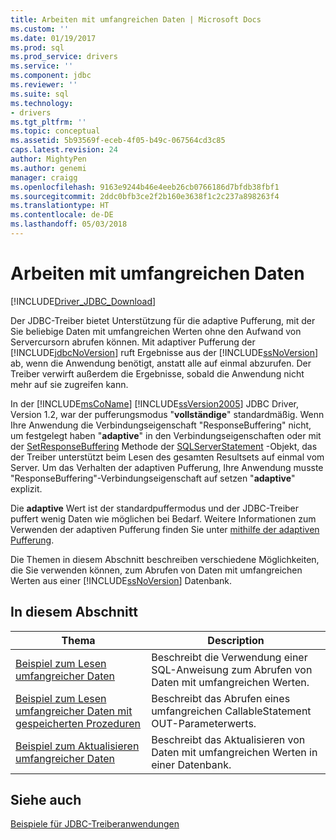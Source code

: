 ```yaml
---
title: Arbeiten mit umfangreichen Daten | Microsoft Docs
ms.custom: ''
ms.date: 01/19/2017
ms.prod: sql
ms.prod_service: drivers
ms.service: ''
ms.component: jdbc
ms.reviewer: ''
ms.suite: sql
ms.technology:
- drivers
ms.tgt_pltfrm: ''
ms.topic: conceptual
ms.assetid: 5b93569f-eceb-4f05-b49c-067564cd3c85
caps.latest.revision: 24
author: MightyPen
ms.author: genemi
manager: craigg
ms.openlocfilehash: 9163e9244b46e4eeb26cb0766186d7bfdb38fbf1
ms.sourcegitcommit: 2ddc0bfb3ce2f2b160e3638f1c2c237a898263f4
ms.translationtype: HT
ms.contentlocale: de-DE
ms.lasthandoff: 05/03/2018
---
```

# <a name="working-with-large-data"></a>Arbeiten mit umfangreichen Daten
[!INCLUDE[Driver_JDBC_Download](../../../includes/driver_jdbc_download.md)]

  Der JDBC-Treiber bietet Unterstützung für die adaptive Pufferung, mit der Sie beliebige Daten mit umfangreichen Werten ohne den Aufwand von Servercursorn abrufen können. Mit adaptiver Pufferung der [!INCLUDE[jdbcNoVersion](../../../includes/jdbcnoversion_md.md)] ruft Ergebnisse aus der [!INCLUDE[ssNoVersion](../../../includes/ssnoversion_md.md)] ab, wenn die Anwendung benötigt, anstatt alle auf einmal abzurufen. Der Treiber verwirft außerdem die Ergebnisse, sobald die Anwendung nicht mehr auf sie zugreifen kann.  
  
 In der [!INCLUDE[msCoName](../../../includes/msconame_md.md)] [!INCLUDE[ssVersion2005](../../../includes/ssversion2005_md.md)] JDBC Driver, Version 1.2, war der pufferungsmodus "**vollständige**" standardmäßig. Wenn Ihre Anwendung die Verbindungseigenschaft "ResponseBuffering" nicht, um festgelegt haben "**adaptive**" in den Verbindungseigenschaften oder mit der [SetResponseBuffering](../../../connect/jdbc/reference/setresponsebuffering-method-sqlserverstatement.md) Methode der [ SQLServerStatement](../../../connect/jdbc/reference/sqlserverstatement-class.md) -Objekt, das der Treiber unterstützt beim Lesen des gesamten Resultsets auf einmal vom Server. Um das Verhalten der adaptiven Pufferung, Ihre Anwendung musste "ResponseBuffering"-Verbindungseigenschaft auf setzen "**adaptive**" explizit.  
  
 Die **adaptive** Wert ist der standardpuffermodus und der JDBC-Treiber puffert wenig Daten wie möglichen bei Bedarf. Weitere Informationen zum Verwenden der adaptiven Pufferung finden Sie unter [mithilfe der adaptiven Pufferung](../../../connect/jdbc/using-adaptive-buffering.md).  
  
 Die Themen in diesem Abschnitt beschreiben verschiedene Möglichkeiten, die Sie verwenden können, zum Abrufen von Daten mit umfangreichen Werten aus einer [!INCLUDE[ssNoVersion](../../../includes/ssnoversion_md.md)] Datenbank.  
  
## <a name="in-this-section"></a>In diesem Abschnitt  
  
|Thema|Description|  
|-----------|-----------------|  
|[Beispiel zum Lesen umfangreicher Daten](../../../connect/jdbc/reading-large-data-sample.md)|Beschreibt die Verwendung einer SQL-Anweisung zum Abrufen von Daten mit umfangreichen Werten.|  
|[Beispiel zum Lesen umfangreicher Daten mit gespeicherten Prozeduren](../../../connect/jdbc/reading-large-data-with-stored-procedures-sample.md)|Beschreibt das Abrufen eines umfangreichen CallableStatement OUT-Parameterwerts.|  
|[Beispiel zum Aktualisieren umfangreicher Daten](../../../connect/jdbc/updating-large-data-sample.md)|Beschreibt das Aktualisieren von Daten mit umfangreichen Werten in einer Datenbank.|  
  
## <a name="see-also"></a>Siehe auch  
 [Beispiele für JDBC-Treiberanwendungen](../../../connect/jdbc/sample-jdbc-driver-applications.md)  
  
  
